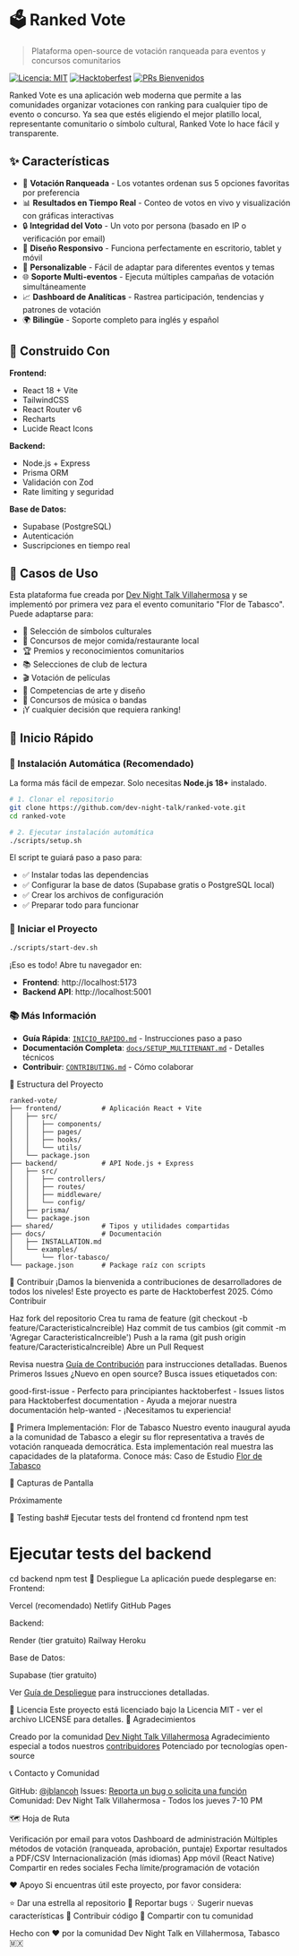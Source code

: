 # 🗳️ Ranked Vote

> Plataforma open-source de votación ranqueada para eventos y concursos comunitarios

[![Licencia: MIT](https://img.shields.io/badge/Licencia-MIT-yellow.svg)](https://opensource.org/licenses/MIT)
[![Hacktoberfest](https://img.shields.io/badge/Hacktoberfest-2025-orange.svg)](https://hacktoberfest.com)
[![PRs Bienvenidos](https://img.shields.io/badge/PRs-bienvenidos-brightgreen.svg)](CONTRIBUTING.md)

Ranked Vote es una aplicación web moderna que permite a las comunidades organizar votaciones con ranking para cualquier tipo de evento o concurso. Ya sea que estés eligiendo el mejor platillo local, representante comunitario o símbolo cultural, Ranked Vote lo hace fácil y transparente.

## ✨ Características

- 🎯 **Votación Ranqueada** - Los votantes ordenan sus 5 opciones favoritas por preferencia
- 📊 **Resultados en Tiempo Real** - Conteo de votos en vivo y visualización con gráficas interactivas
- 🔒 **Integridad del Voto** - Un voto por persona (basado en IP o verificación por email)
- 📱 **Diseño Responsivo** - Funciona perfectamente en escritorio, tablet y móvil
- 🎨 **Personalizable** - Fácil de adaptar para diferentes eventos y temas
- 🌐 **Soporte Multi-eventos** - Ejecuta múltiples campañas de votación simultáneamente
- 📈 **Dashboard de Analíticas** - Rastrea participación, tendencias y patrones de votación
- 🌍 **Bilingüe** - Soporte completo para inglés y español

## 🚀 Construido Con

**Frontend:**
- React 18 + Vite
- TailwindCSS
- React Router v6
- Recharts
- Lucide React Icons

**Backend:**
- Node.js + Express
- Prisma ORM
- Validación con Zod
- Rate limiting y seguridad

**Base de Datos:**
- Supabase (PostgreSQL)
- Autenticación
- Suscripciones en tiempo real

## 🎯 Casos de Uso

Esta plataforma fue creada por [Dev Night Talk Villahermosa](https://www.meetup.com/es-ES/dev-night-talks/) y se implementó por primera vez para el evento comunitario "Flor de Tabasco". Puede adaptarse para:

- 🌸 Selección de símbolos culturales
- 🍕 Concursos de mejor comida/restaurante local
- 🏆 Premios y reconocimientos comunitarios
- 📚 Selecciones de club de lectura
- 🎬 Votación de películas
- 🎨 Competencias de arte y diseño
- 🎵 Concursos de música o bandas
- ¡Y cualquier decisión que requiera ranking!

## 📖 Inicio Rápido

### 🎯 Instalación Automática (Recomendado)

La forma más fácil de empezar. Solo necesitas **Node.js 18+** instalado.

```bash
# 1. Clonar el repositorio
git clone https://github.com/dev-night-talk/ranked-vote.git
cd ranked-vote

# 2. Ejecutar instalación automática
./scripts/setup.sh
```

El script te guiará paso a paso para:
- ✅ Instalar todas las dependencias
- ✅ Configurar la base de datos (Supabase gratis o PostgreSQL local)
- ✅ Crear los archivos de configuración
- ✅ Preparar todo para funcionar

### 🚀 Iniciar el Proyecto

```bash
./scripts/start-dev.sh
```

¡Eso es todo! Abre tu navegador en:
- **Frontend**: http://localhost:5173
- **Backend API**: http://localhost:5001

### 📚 Más Información

- **Guía Rápida**: [`INICIO_RAPIDO.md`](INICIO_RAPIDO.md) - Instrucciones paso a paso
- **Documentación Completa**: [`docs/SETUP_MULTITENANT.md`](docs/SETUP_MULTITENANT.md) - Detalles técnicos
- **Contribuir**: [`CONTRIBUTING.md`](CONTRIBUTING.md) - Cómo colaborar

📁 Estructura del Proyecto
```
ranked-vote/
├── frontend/          # Aplicación React + Vite
│   ├── src/
│   │   ├── components/
│   │   ├── pages/
│   │   ├── hooks/
│   │   └── utils/
│   └── package.json
├── backend/           # API Node.js + Express
│   ├── src/
│   │   ├── controllers/
│   │   ├── routes/
│   │   ├── middleware/
│   │   └── config/
│   ├── prisma/
│   └── package.json
├── shared/            # Tipos y utilidades compartidas
├── docs/              # Documentación
│   ├── INSTALLATION.md
│   └── examples/
│       └── flor-tabasco/
└── package.json       # Package raíz con scripts
```

🤝 Contribuir
¡Damos la bienvenida a contribuciones de desarrolladores de todos los niveles! Este proyecto es parte de Hacktoberfest 2025.
Cómo Contribuir

Haz fork del repositorio
Crea tu rama de feature (git checkout -b feature/CaracteristicaIncreible)
Haz commit de tus cambios (git commit -m 'Agregar CaracteristicaIncreible')
Push a la rama (git push origin feature/CaracteristicaIncreible)
Abre un Pull Request

Revisa nuestra [Guía de Contribución](CONTRIBUTING.md) para instrucciones detalladas.
Buenos Primeros Issues
¿Nuevo en open source? Busca issues etiquetados con:

good-first-issue - Perfecto para principiantes
hacktoberfest - Issues listos para Hacktoberfest
documentation - Ayuda a mejorar nuestra documentación
help-wanted - ¡Necesitamos tu experiencia!

🌟 Primera Implementación: Flor de Tabasco
Nuestro evento inaugural ayuda a la comunidad de Tabasco a elegir su flor representativa a través de votación ranqueada democrática. Esta implementación real muestra las capacidades de la plataforma.
Conoce más: Caso de Estudio [Flor de Tabasco](docs/examples/flor-tabasco)

📸 Capturas de Pantalla

Próximamente

🧪 Testing
bash# Ejecutar tests del frontend
cd frontend
npm test

# Ejecutar tests del backend
cd backend
npm test
🚀 Despliegue
La aplicación puede desplegarse en:
Frontend:

Vercel (recomendado)
Netlify
GitHub Pages

Backend:

Render (tier gratuito)
Railway
Heroku

Base de Datos:

Supabase (tier gratuito)

Ver [Guía de Despliegue](docs/DEPLOYMENT.md) para instrucciones detalladas.

📄 Licencia
Este proyecto está licenciado bajo la Licencia MIT - ver el archivo LICENSE para detalles.
🙏 Agradecimientos

Creado por la comunidad [Dev Night Talk Villahermosa](https://www.meetup.com/es-ES/dev-night-talks/)
Agradecimiento especial a todos nuestros [contribuidores](https://github.com/jblancoh/ranked-vote/graphs/contributors)
Potenciado por tecnologías open-source

📞 Contacto y Comunidad

GitHub: [@jblancoh](https://github.com/jblancoh)
Issues: [Reporta un bug o solicita una función]([URL](https://github.com/jblancoh/ranked-vote/issues))
Comunidad: Dev Night Talk Villahermosa - Todos los jueves 7-10 PM

🗺️ Hoja de Ruta

 Verificación por email para votos
 Dashboard de administración
 Múltiples métodos de votación (ranqueada, aprobación, puntaje)
 Exportar resultados a PDF/CSV
 Internacionalización (más idiomas)
 App móvil (React Native)
 Compartir en redes sociales
 Fecha límite/programación de votación

❤️ Apoyo
Si encuentras útil este proyecto, por favor considera:

⭐ Dar una estrella al repositorio
🐛 Reportar bugs
💡 Sugerir nuevas características
🤝 Contribuir código
📢 Compartir con tu comunidad

Hecho con ❤️ por la comunidad Dev Night Talk en Villahermosa, Tabasco 🇲🇽

